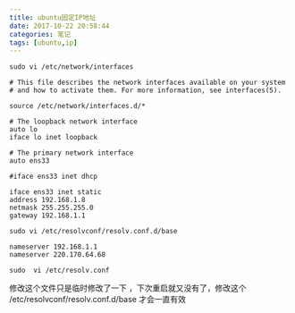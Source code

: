 ```yaml
---
title: ubuntu固定IP地址
date: 2017-10-22 20:58:44
categories: 笔记
tags: [ubuntu,ip]
---
```

```chef
sudo vi /etc/network/interfaces
```

```
# This file describes the network interfaces available on your system
# and how to activate them. For more information, see interfaces(5).

source /etc/network/interfaces.d/*

# The loopback network interface
auto lo
iface lo inet loopback

# The primary network interface
auto ens33

#iface ens33 inet dhcp

iface ens33 inet static
address 192.168.1.8
netmask 255.255.255.0
gateway 192.168.1.1
```

```chef
sudo vi /etc/resolvconf/resolv.conf.d/base
```
```chef
nameserver 192.168.1.1
nameserver 220.170.64.68
```

```chef
sudo  vi /etc/resolv.conf
```
修改这个文件只是临时修改了一下 ，下次重启就又没有了，修改这个
/etc/resolvconf/resolv.conf.d/base 才会一直有效
